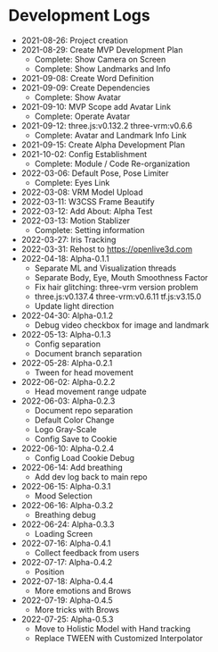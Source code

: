 # Development Logs

 - 2021-08-26: Project creation
 - 2021-08-29: Create MVP Development Plan
   - Complete: Show Camera on Screen
   - Complete: Show Landmarks and Info
 - 2021-09-08: Create Word Definition
 - 2021-09-09: Create Dependencies
   - Complete: Show Avatar
 - 2021-09-10: MVP Scope add Avatar Link
   - Complete: Operate Avatar
 - 2021-09-12: three.js:v0.132.2 three-vrm:v0.6.6
   - Complete: Avatar and Landmark Info Link
 - 2021-09-15: Create Alpha Development Plan
 - 2021-10-02: Config Establishment
   - Complete: Module / Code Re-organization
 - 2022-03-06: Default Pose, Pose Limiter
   - Complete: Eyes Link
 - 2022-03-08: VRM Model Upload
 - 2022-03-11: W3CSS Frame Beautify
 - 2022-03-12: Add About: Alpha Test
 - 2022-03-13: Motion Stablizer
   - Complete: Setting information
 - 2022-03-27: Iris Tracking
 - 2022-03-31: Rehost to https://openlive3d.com
 - 2022-04-18: Alpha-0.1.1
   - Separate ML and Visualization threads
   - Separate Body, Eye, Mouth Smoothness Factor
   - Fix hair glitching: three-vrm version problem
   - three.js:v0.137.4 three-vrm:v0.6.11 tf.js:v3.15.0
   - Update light direction
 - 2022-04-30: Alpha-0.1.2
   - Debug video checkbox for image and landmark
 - 2022-05-13: Alpha-0.1.3
   - Config separation
   - Document branch separation
 - 2022-05-28: Alpha-0.2.1
   - Tween for head movement
 - 2022-06-02: Alpha-0.2.2
   - Head movement range udpate
 - 2022-06-03: Alpha-0.2.3
   - Document repo separation
   - Default Color Change
   - Logo Gray-Scale
   - Config Save to Cookie
 - 2022-06-10: Alpha-0.2.4
   - Config Load Cookie Debug
 - 2022-06-14: Add breathing
   - Add dev log back to main repo
 - 2022-06-15: Alpha-0.3.1
   - Mood Selection
 - 2022-06-16: Alpha-0.3.2
   - Breathing debug
 - 2022-06-24: Alpha-0.3.3
   - Loading Screen
 - 2022-07-16: Alpha-0.4.1
   - Collect feedback from users
 - 2022-07-17: Alpha-0.4.2
   - Position
 - 2022-07-18: Alpha-0.4.4
   - More emotions and Brows
 - 2022-07-19: Alpha-0.4.5
   - More tricks with Brows
 - 2022-07-25: Alpha-0.5.3
   - Move to Holistic Model with Hand tracking
   - Replace TWEEN with Customized Interpolator
